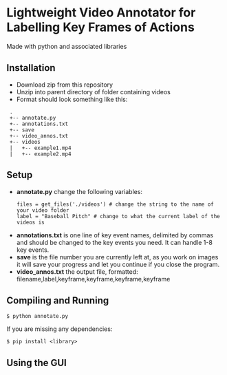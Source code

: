 # Lightweight Video Annotator for Labelling Key Frames of Actions
Made with python and associated libraries
## Installation
 - Download zip from this repository
 - Unzip into parent directory of folder containing videos
 - Format should look something like this:
 ```
  .
  +-- annotate.py
  +-- annotations.txt
  +-- save
  +-- video_annos.txt
  +-- videos
  |   +-- example1.mp4
  |   +-- example2.mp4
 ```

## Setup
 - **annotate.py** change the following variables:
      ```
      files = get_files('./videos') # change the string to the name of your video folder
      label = "Baseball Pitch" # change to what the current label of the videos is
      ```
 - **annotations.txt** is one line of key event names, delimited by commas and should be changed to the key events you need. It can handle 1-8 key events.
 - **save** is the file number you are currently left at, as you work on images it will save your progress and let you continue if you close the program.
 - **video_annos.txt** the output file, formatted: filename,label,keyframe,keyframe,keyframe,keyframe 
## Compiling and Running
```
$ python annotate.py
```
If you are missing any dependencies:
```
$ pip install <library>
```
## Using the GUI
